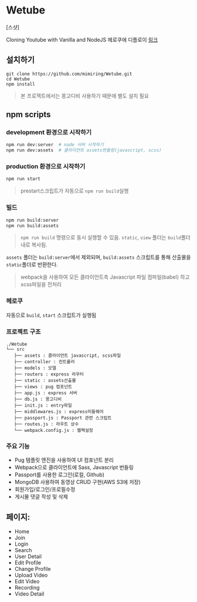 # Wetube

[스샷]

Cloning Youtube with Vanilla and NodeJS 헤로쿠에 디플로이 [링크](https://dashboard.heroku.com/apps/mimiringtube)


## 설치하기

```
git clone https://github.com/mimiring/Wetube.git
cd Wetube
npm install
```

> 본 프로젝트에서는 몽고디비 사용하기 때문에 별도 설치 필요


## npm scripts

### development 환경으로 시작하기
```bash
npm run dev:server  # node 서버 시작하기
npm run dev:assets  # 클라이언트 assets번들링(javascript, scss)
```

### production 환경으로 시작하기
```bash
npm run start
```
> prestart스크립트가 자동으로 `npm run build`실행

### 빌드
```bash
npm run build:server
npm run build:assets
```
> `npm run build` 명령으로 동시 실행할 수 있음. `static`, `view` 폴더는 `build`폴더 내로 복사됨.

`assets` 폴더는 `build:server`에서 제외되며, `build:assets` 스크립트를 통해 산출물을 `static`폴더로 반환한다.

> webpack을 사용하여 모든 클라이언트측 Javascript 파일 컴파일(babel) 하고 scss파일을 전처리

### 헤로쿠

자동으로 `build`, `start` 스크립트가 실행됨

### 프로젝트 구조
```
./Wetube
└── src
   ├── assets : 클라이언트 javascript, scss파일
   ├── controller : 컨트롤러
   ├── models : 모델
   ├── routers : express 라우터
   ├── static : assets산출물
   ├── views : pug 컴포넌트
   ├── app.js : express 서버
   ├── db.js : 몽고디비
   ├── init.js : entry파일
   ├── middlewares.js : express미들웨어
   ├── passport.js : Passport 관련 스크립트
   ├── routes.js : 라우트 상수
   └── webpack.config.js : 웹팩설정
```

### 주요 기능
- Pug 템플릿 엔진을 사용하여 UI 컴포넌트 분리
- Webpack으로 클라이언트에 Sass, Javascript 번들링
- Passport를 사용한 로그인(로컬, Github)
- MongoDB 사용하여 동영상 CRUD 구현(AWS S3에 저장)
- 회원가입/로그인/프로필수정
- 게시물 댓글 작성 및 삭제

## 페이지:
- Home
- Join
- Login
- Search
- User Detail
- Edit Profile
- Change Profile
- Upload Video
- Edit Video
- Recording
- Video Detail

